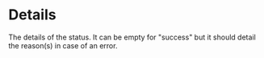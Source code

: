 <!-- ⚠️ GENERATED CONTENT - DO NOT MODIFY DIRECTLY ⚠️ -->

# Details

The details of the status. It can be empty for "success" but it should detail the reason(s) in case of an error.

